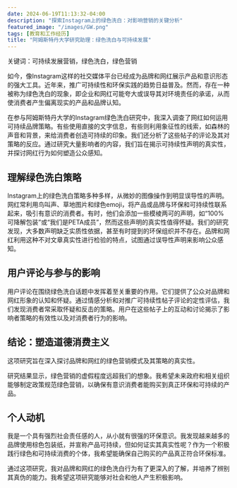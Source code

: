 ```yaml
---
date: 2024-06-19T11:13:32-04:00
description: "探索Instagram上的绿色洗白：对影响营销的关键分析"
featured_image: "/images/GW.png"
tags: [教育和工作经历]
title: "阿姆斯特丹大学研究助理：绿色洗白与可持续发展"
---
```

关键词：可持续发展营销，绿色洗白，绿色营销
<!--more-->

如今，像Instagram这样的社交媒体平台已经成为品牌和网红展示产品和意识形态的强大工具。近年来，推广可持续性和环保实践的趋势日益普及。然而，存在一种被称为绿色洗白的现象，即企业和网红可能夸大或误导其对环境责任的承诺，从而使消费者产生偏离现实的产品和品牌认知。

在参与阿姆斯特丹大学的Instagram绿色洗白研究中，我深入调查了网红如何运用可持续品牌策略。有些使用直接的文字信息，有些则利用象征性的线索，如森林的声音和背景，来给消费者创造可持续的印象。我们还分析了这些帖子的评论及其对策略的反应。通过研究大量影响者的内容，我们旨在揭示可持续性声明的真实性，并探讨网红行为如何塑造公众感知。

## 理解绿色洗白策略
Instagram上的绿色洗白策略多种多样，从微妙的图像操作到明显误导性的声明。网红常利用鸟叫声、草地图片和绿色emoji，将产品或品牌与环保和可持续性联系起来，吸引有意识的消费者。有时，他们会添加一些模棱两可的声明，如“100%可降解包装”或“我们是PETA成员”，然而这些声明的真实性值得怀疑。我们的研究发现，大多数声明缺乏实质性依据，甚至有时提到的环保组织并不存在。品牌和网红利用这种不对文章真实性进行检验的特点，试图通过误导性声明来影响公众感知。

## 用户评论与参与的影响
用户评论在围绕绿色洗白话题中发挥着至关重要的作用。它们提供了公众对品牌和网红形象的认知和怀疑。通过情感分析和对推广可持续性帖子评论的定性评估，我们发现消费者常采取怀疑和反击的策略。用户在这些帖子上的互动和讨论揭示了影响者策略的有效性以及对消费者行为的影响。

## 结论：塑造道德消费主义
这项研究旨在深入探讨品牌和网红的绿色营销模式及其策略的真实性。

研究结果显示，绿色营销的虚假程度远超我们的想象。我希望未来政府和相关组织能够制定政策规范绿色营销，以确保有意识消费者能购买到真正环保和可持续的产品。

## 个人动机
我是一个具有强烈社会责任感的人，从小就有很强的环保意识。我发现越来越多的品牌使用棕色包装纸，并宣称产品可持续，但如何证实其真实性呢？作为一个积极践行绿色和可持续消费的个体，我希望能确保自己购买的产品真正符合环保标准。

通过这项研究，我对品牌和网红的绿色洗白行为有了更深入的了解，并培养了辨别其真伪的能力。我希望这项研究能够对社会和他人产生积极影响。
